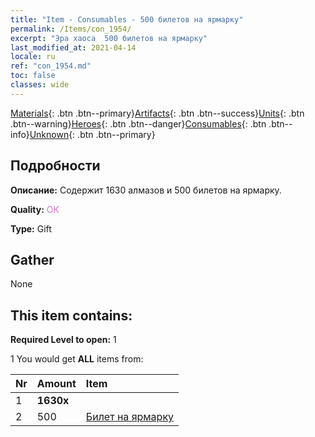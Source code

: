 ```yaml
---
title: "Item - Consumables - 500 билетов на ярмарку"
permalink: /Items/con_1954/
excerpt: "Эра хаоса  500 билетов на ярмарку"
last_modified_at: 2021-04-14
locale: ru
ref: "con_1954.md"
toc: false
classes: wide
---
```

 [Materials](/ru/Items/){: .btn .btn--primary}[Artifacts](/ru/Items/Artifacts/){: .btn .btn--success}[Units](/ru/Items/Units/){: .btn .btn--warning}[Heroes](/ru/Items/Heroes/){: .btn .btn--danger}[Consumables](/ru/Items/Consumables/){: .btn .btn--info}[Unknown](/ru/Items/Unknown/){: .btn .btn--primary}

## Подробности
 **Описание:** Содержит 1630 алмазов и 500 билетов на ярмарку.

 **Quality:** <span style="color: #DA70D6">OK</span>

 **Type:** Gift

## Gather

  None

## This item contains:

 **Required Level to open:** 1

 1 You would get **ALL** items  from:

  | Nr | Amount |     Item    |
  |:---|:-------|:------------|
  | 1 |  **1630x** | <i class="fas fa-gem"/> |  | 
  | 2 | 500 | [Билет на ярмарку](/ru/Items/con_1157/) | 
